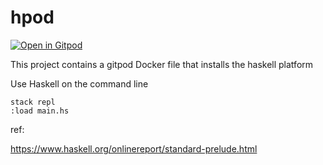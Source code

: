 # hpod

[![Open in Gitpod](https://gitpod.io/button/open-in-gitpod.svg)](https://gitpod.io/#https://github.com/torrlane/gitpod_haskell)

This project contains a gitpod Docker file that installs the haskell platform

Use Haskell on the command line

```
stack repl
:load main.hs
```

ref:

https://www.haskell.org/onlinereport/standard-prelude.html
